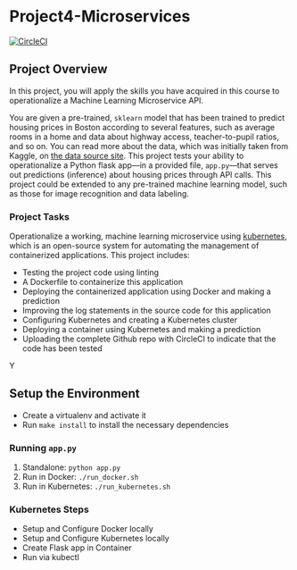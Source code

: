 # Project4-Microservices

[![CircleCI](https://circleci.com/gh/raghuchandan1/Project4-Microservices.svg?style=svg)](https://circleci.com/gh/raghuchandan1/Project4-Microservices)

## Project Overview

In this project, you will apply the skills you have acquired in this course to operationalize a Machine Learning Microservice API. 

You are given a pre-trained, `sklearn` model that has been trained to predict housing prices in Boston according to several features, such as average rooms in a home and data about highway access, teacher-to-pupil ratios, and so on. You can read more about the data, which was initially taken from Kaggle, on [the data source site](https://www.kaggle.com/c/boston-housing). This project tests your ability to operationalize a Python flask app—in a provided file, `app.py`—that serves out predictions (inference) about housing prices through API calls. This project could be extended to any pre-trained machine learning model, such as those for image recognition and data labeling.

### Project Tasks

Operationalize a working, machine learning microservice using [kubernetes](https://kubernetes.io/), which is an open-source system for automating the management of containerized applications. This project includes:
* Testing the project code using linting
* A Dockerfile to containerize this application
* Deploying the containerized application using Docker and making a prediction
* Improving the log statements in the source code for this application
* Configuring Kubernetes and creating a Kubernetes cluster
* Deploying a container using Kubernetes and making a prediction
* Uploading the complete Github repo with CircleCI to indicate that the code has been tested

Y

## Setup the Environment

* Create a virtualenv and activate it
* Run `make install` to install the necessary dependencies

### Running `app.py`

1. Standalone:  `python app.py`
2. Run in Docker:  `./run_docker.sh`
3. Run in Kubernetes:  `./run_kubernetes.sh`

### Kubernetes Steps

* Setup and Configure Docker locally
* Setup and Configure Kubernetes locally
* Create Flask app in Container
* Run via kubectl
